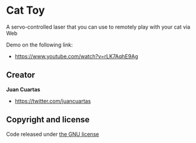 # Cat Toy
A servo-controlled laser that you can use to remotely play with your cat via Web

Demo on the following link:
 - https://www.youtube.com/watch?v=rLK7AqhE9Ag

## Creator

**Juan Cuartas**

- <https://twitter.com/juancuartas>

## Copyright and license

Code released under [the GNU license](https://github.com/equisoide/facebot/blob/master/LICENSE)
